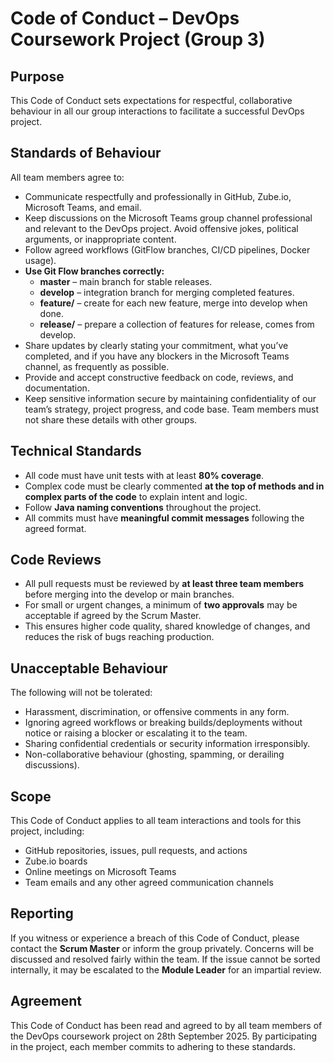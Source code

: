 # Code of Conduct – DevOps Coursework Project (Group 3)

## Purpose
This Code of Conduct sets expectations for respectful, collaborative behaviour in all our group interactions to facilitate a successful DevOps project.

## Standards of Behaviour
All team members agree to:
- Communicate respectfully and professionally in GitHub, Zube.io, Microsoft Teams, and email.
- Keep discussions on the Microsoft Teams group channel professional and relevant to the DevOps project. Avoid offensive jokes, political arguments, or inappropriate content.
- Follow agreed workflows (GitFlow branches, CI/CD pipelines, Docker usage).
- **Use Git Flow branches correctly:**
    - **master** – main branch for stable releases.
    - **develop** – integration branch for merging completed features.
    - **feature/** – create for each new feature, merge into develop when done.
    - **release/** – prepare a collection of features for release, comes from develop.
- Share updates by clearly stating your commitment, what you’ve completed, and if you have any blockers in the Microsoft Teams channel, as frequently as possible.
- Provide and accept constructive feedback on code, reviews, and documentation.
- Keep sensitive information secure by maintaining confidentiality of our team’s strategy, project progress, and code base. Team members must not share these details with other groups.

## Technical Standards
- All code must have unit tests with at least **80% coverage**.
- Complex code must be clearly commented **at the top of methods and in complex parts of the code** to explain intent and logic.
- Follow **Java naming conventions** throughout the project.
- All commits must have **meaningful commit messages** following the agreed format.

## Code Reviews
- All pull requests must be reviewed by **at least three team members** before merging into the develop or main branches.
- For small or urgent changes, a minimum of **two approvals** may be acceptable if agreed by the Scrum Master.
- This ensures higher code quality, shared knowledge of changes, and reduces the risk of bugs reaching production.

## Unacceptable Behaviour
The following will not be tolerated:
- Harassment, discrimination, or offensive comments in any form.
- Ignoring agreed workflows or breaking builds/deployments without notice or raising a blocker or escalating it to the team.
- Sharing confidential credentials or security information irresponsibly.
- Non-collaborative behaviour (ghosting, spamming, or derailing discussions).

## Scope
This Code of Conduct applies to all team interactions and tools for this project, including:
- GitHub repositories, issues, pull requests, and actions
- Zube.io boards
- Online meetings on Microsoft Teams
- Team emails and any other agreed communication channels

## Reporting
If you witness or experience a breach of this Code of Conduct, please contact the **Scrum Master** or inform the group privately. Concerns will be discussed and resolved fairly within the team. If the issue cannot be sorted internally, it may be escalated to the **Module Leader** for an impartial review.

## Agreement
This Code of Conduct has been read and agreed to by all team members of the DevOps coursework project on 28th September 2025.
By participating in the project, each member commits to adhering to these standards.


